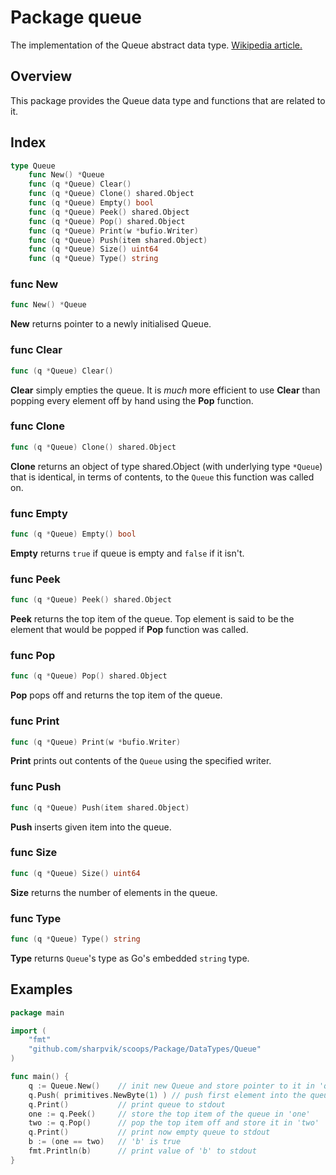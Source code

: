 # Package queue

The implementation of the Queue abstract data type.
[Wikipedia article.](https://en.wikipedia.org/wiki/Queue_(abstract_data_type))



## Overview

This package provides the Queue data type and functions that are related to it.



## Index

```go
type Queue
    func New() *Queue
    func (q *Queue) Clear()
    func (q *Queue) Clone() shared.Object
    func (q *Queue) Empty() bool
    func (q *Queue) Peek() shared.Object
    func (q *Queue) Pop() shared.Object
    func (q *Queue) Print(w *bufio.Writer)
    func (q *Queue) Push(item shared.Object)
    func (q *Queue) Size() uint64
    func (q *Queue) Type() string
```


### func New

```go
func New() *Queue
```

**New** returns pointer to a newly initialised Queue.


### func Clear

```go
func (q *Queue) Clear()
```

**Clear** simply empties the queue. It is *much* more efficient to use **Clear**
than popping every element off by hand using the **Pop** function.


### func Clone

```go
func (q *Queue) Clone() shared.Object
```

**Clone** returns an object of type shared.Object (with underlying type
`*Queue`) that is identical, in terms of contents, to the `Queue` this function
was called on.


### func Empty

```go
func (q *Queue) Empty() bool
```

**Empty** returns `true` if queue is empty and `false` if it isn't.


### func Peek

```go
func (q *Queue) Peek() shared.Object
```

**Peek** returns the top item of the queue. Top element is said to be the
element that would be popped if **Pop** function was called.


### func Pop

```go
func (q *Queue) Pop() shared.Object
```

**Pop** pops off and returns the top item of the queue.


### func Print

```go
func (q *Queue) Print(w *bufio.Writer)
```

**Print** prints out contents of the `Queue` using the specified writer.


### func Push

```go
func (q *Queue) Push(item shared.Object)
```

**Push** inserts given item into the queue.


### func Size

```go
func (q *Queue) Size() uint64
```

**Size** returns the number of elements in the queue.


### func Type

```go
func (q *Queue) Type() string
```

**Type** returns `Queue`'s type as Go's embedded `string` type.



## Examples

```go
package main

import (
    "fmt"
    "github.com/sharpvik/scoops/Package/DataTypes/Queue"
)

func main() {
    q := Queue.New()    // init new Queue and store pointer to it in 'q'
    q.Push( primitives.NewByte(1) ) // push first element into the queue
    q.Print()           // print queue to stdout
    one := q.Peek()     // store the top item of the queue in 'one'
    two := q.Pop()      // pop the top item off and store it in 'two'
    q.Print()           // print now empty queue to stdout
    b := (one == two)   // 'b' is true
    fmt.Println(b)      // print value of 'b' to stdout
}
```